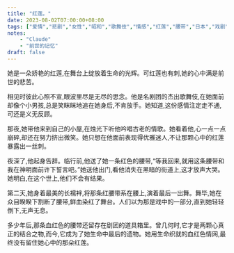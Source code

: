```yaml
---
title: "红莲。"
date: 2023-08-02T07:00:00+08:00
tags: ["爱情","悲剧","女性","昭和","歌舞伎","情感","红莲","腰带","日本","戏剧","自杀","Claude"]
notes:
    - "Claude"
    - "前世的记忆"
draft: false
---
```


她是一朵娇艳的红莲,在舞台上绽放着生命的光辉。可红莲也有刺,她的心中满是前世的悲苦。

相见时彼此心照不宣,眼波里尽是无尽的思念。他是名剧团的杰出歌舞伎,在她面前却像个小男孩,总是笑眯眯地追在她身后,不肯放手。她知道,这份感情注定走不通,可还是义无反顾。

那夜,她带他来到自己的小屋,在烛光下听他吟唱古老的情歌。她看着他,心一点一点崩碎,却还在努力挤出微笑。她只想在他面前表现得优雅迷人,不让那颗心中的红莲暴露出一丝刺。 

夜深了,他起身告辞。临行前,他送了她一条红色的腰带,“等我回来,就用这条腰带和我在神明面前许下誓言吧。”她送他出门,看他消失在黑暗的街道上,这才放声大哭。她明白,在这个世上,他们不会有结果。

第二天,她身着最美的长襦袢,将那条红腰带系在腰上,演着最后一出舞。舞毕,她在众目睽睽下割断了腰带,鲜血染红了舞台。人们以为那是戏中的一部分,直到她轻轻倒下,无声无息。

多少年后,那条血红色的腰带还留存在剧团的道具箱里。曾几何时,它才是两颗心真正的结合之物,而今,它成为了她生命中最后的遗物。她用生命织就的血红色情网,最终没有留住她心中的那朵红莲。
